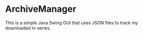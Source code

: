 # ArchiveManager
This is a simple Java Swing GUI that uses JSON files to track my downloaded tv series.

